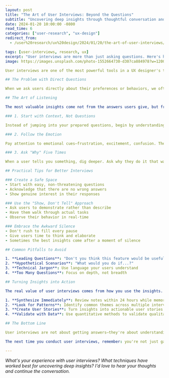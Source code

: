 ```yaml
---
layout: post
title: "The Art of User Interviews: Beyond the Questions"
subtitle: "Uncovering deep insights through thoughtful conversation and observation"
date: 2024-01-20 10:00:00 -0800
read_time: 6
categories: ["user-research", "ux-design"]
redirect_from:
  - /user%20research/ux%20design/2024/01/20/the-art-of-user-interviews/

tags: [user-interviews, research, ux]
excerpt: "User interviews are more than just asking questions. Here's how to conduct interviews that reveal deep insights about user behavior and motivations."
image: https://images.unsplash.com/photo-1552664730-d307ca884978?w=1200&h=600&fit=crop&crop=center---

User interviews are one of the most powerful tools in a UX designer's toolkit, but they're also one of the most misunderstood. Too often, I see teams treating interviews like surveys—asking direct questions and expecting direct answers. The real magic happens when you go beyond the surface and uncover the underlying motivations, emotions, and context that drive user behavior.

## The Problem with Direct Questions

When we ask users directly about their preferences or behaviors, we often get answers that don't reflect reality. People are notoriously bad at predicting their own behavior and explaining their motivations. They'll tell you they want more features, but what they really need is better organization of existing features.

## The Art of Listening

The most valuable insights come not from the answers users give, but from the stories they tell. Here's how to conduct interviews that reveal the truth:

### 1. Start with Context, Not Questions

Instead of jumping into your prepared questions, begin by understanding the user's world. Ask them to walk you through their typical day or show you how they currently solve the problem you're trying to address.

### 2. Follow the Emotion

Pay attention to emotional cues—frustration, excitement, confusion. These moments often reveal the most important pain points and opportunities.

### 3. Ask "Why" Five Times

When a user tells you something, dig deeper. Ask why they do it that way, why they feel that way, why they chose that solution. Each "why" reveals another layer of understanding.

## Practical Tips for Better Interviews

### Create a Safe Space
- Start with easy, non-threatening questions
- Acknowledge that there are no wrong answers
- Show genuine interest in their responses

### Use the "Show, Don't Tell" Approach
- Ask users to demonstrate rather than describe
- Have them walk through actual tasks
- Observe their behavior in real-time

### Embrace the Awkward Silence
- Don't rush to fill every pause
- Give users time to think and elaborate
- Sometimes the best insights come after a moment of silence

## Common Pitfalls to Avoid

1. **Leading Questions**: "Don't you think this feature would be useful?"
2. **Hypothetical Scenarios**: "What would you do if...?"
3. **Technical Jargon**: Use language your users understand
4. **Too Many Questions**: Focus on depth, not breadth

## Turning Insights into Action

The real value of user interviews comes from how you use the insights. Here's my process:

1. **Synthesize Immediately**: Review notes within 24 hours while memories are fresh
2. **Look for Patterns**: Identify common themes across multiple interviews
3. **Create User Stories**: Turn insights into actionable user stories
4. **Validate with Data**: Use quantitative methods to validate qualitative insights

## The Bottom Line

User interviews are not about getting answers—they're about understanding people. When you approach interviews with curiosity and empathy, you'll uncover insights that transform your design decisions and create products that truly serve your users.

The next time you conduct user interviews, remember: you're not just gathering information, you're building understanding. And that understanding is what separates good design from great design.

---
```


*What's your experience with user interviews? What techniques have worked best for uncovering deep insights? I'd love to hear your thoughts and continue the conversation.*
